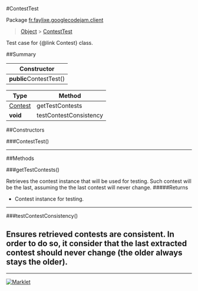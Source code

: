 #ContestTest

Package [fr.faylixe.googlecodejam.client](README.md)<br>
> [Object](../../../java/lang/Object.md) > [ContestTest](ContestTest.md)

Test case for {@link Contest} class.

##Summary

| Constructor |
|  ---  |
| **public**ContestTest() |

Type | Method
 --- | --- 
[Contest](Contest.md) | getTestContests
**void** | testContestConsistency


##Constructors

###ContestTest()



---

##Methods

###getTestContests()


Retrieves the contest instance that will
 be used for testing. Such contest will be
 the last, assuming the the last contest
 will never change.
#####Returns


* Contest instance for testing.

---
###testContestConsistency()


Ensures retrieved contests are consistent.
 In order to do so, it consider that the last extracted
 contest should never change (the older always stays the older).
---
---
[![Marklet](https://img.shields.io/badge/Generated%20by-Marklet-green.svg)](https://github.com/Faylixe/marklet)